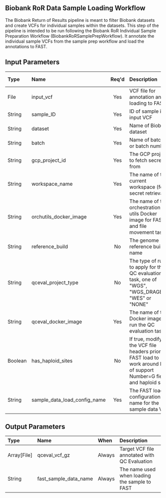 ## Biobank RoR Data Sample Loading Workflow
The Biobank Return of Results pipeline is meant to filter Biobank datasets and create VCFs for individual samples within the datasets. This step of the pipeline is intended to be run following the Biobank RoR Individual Sample Preparation Workflow (BiobankRoRSamplePrepWorkflow). It annotate the individual sample VCFs from the sample prep workflow and load the annotations to FAST. 

## Input Parameters
| Type | Name | Req'd | Description | Default Value |
| :--- | :--- | :---: | :--- | :--- |
| File | input_vcf | Yes | VCF file for annotation and loading to FAST |
| String | sample_ID | Yes | ID of sample in input VCF |
| String | dataset | Yes | Name of Biobank dataset | |
| String | batch | Yes | Name of batch or batch number | |
| String | gcp_project_id | Yes | The GCP project to fetch secrets from | |
| String | workspace_name | Yes | The name of the current workspace (for secret retrieval) | |
| String | orchutils_docker_image | Yes | The name of the orchestration utils Docker image for FAST and file movement tasks | |
| String | reference_build | No | The genome reference build name | "GRCh38" |
| String | qceval_project_type | No | The type of rules to apply for the QC evaluation task, one of "WGS", "WGS_DRAGEN", "WES" or "NONE" | "WES" |
| String | qceval_docker_image | Yes | The name of the Docker image to run the QC evaluation task | |
| Boolean | has_haploid_sites | No | If true, modify the VCF file headers prior to FAST load to work around lack of support Number=G fields and haploid sites | false |
| String | sample_data_load_config_name | Yes | The FAST load configuration name for the sample data VCF | |

## Output Parameters
| Type | Name | When | Description |
| :--- | :--- | :--- | :--- |
| Array[File] | qceval_vcf_gz | Always | Target VCF file annotated with QC Evaluation |
| String | fast_sample_data_name | Always | The name used when loading the sample to FAST |